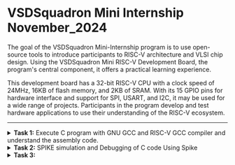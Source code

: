 # VSDSquadron Mini Internship November_2024
 The goal of the VSDSquadron Mini-Internship program is to use open-source tools to introduce participants to RISC-V architecture and VLSI chip design. Using the VSDSquadron Mini RISC-V Development Board, the program's central component, it offers a practical learning experience.

This development board has a 32-bit RISC-V CPU with a clock speed of 24MHz, 16KB of flash memory, and 2KB of SRAM. With its 15 GPIO pins for hardware interface and support for SPI, USART, and I2C, it may be used for a wide range of projects. Participants in the program develop and test hardware applications to use their understanding of the RISC-V ecosystem.<br />



***

<details>
<summary><b>Task 1:</b> Execute C program with GNU GCC and RISC-V GCC compiler and understand the assembly code. </summary><br />
  

  **1.Command for Installing Leafpad**<br />
  ```
  $ sudo apt install leafpad
  ```
  
  **2.Command for Opening Leafpad**<br />
  ```
  $ cd
  $ leafpad filename.c &
  ```
  Enter the C Code in the leafpad.
  
  ![git-1](https://github.com/user-attachments/assets/882a740c-66b9-4aa8-9a4b-b54c03f15fb2)

  
  **3.Commands to Compile and View the Output**<br />
  ```
  $ gcc filename.c
  $ cat filename.c
  $ ./a.out
  ```
  ![git-2](https://github.com/user-attachments/assets/8fc91ce4-b25e-411c-bc89-cb6063bc6f75)

  
  **4.Command for Compiling the Code using RISC-V Compiler**<br />
  ```
  $ riscv64-unknown-elf-gcc -O1 -mabi=lp64 -march=rv64i -o filename.o filename.c
  $ ls -ltr filename.o
  ```
  ![install risc-compiler](https://github.com/user-attachments/assets/51ba5cb7-bf72-4d54-a8a4-c232be45d780)
  

  **5.Command to View the Assembly Code**<br />
  ```
  $ riscv64-unknown-elf-objdump -d filename.o //Gives bunch of Code
  $ riscv64-unknown-elf-objdump -d filename.o | less // Gives Reduced Code
  /main //to view the main function of the code
  ```
  ![git-3](https://github.com/user-attachments/assets/98404d4b-6282-405d-9760-b2b09ec97016)

  ```
  To calculate the number of instructions:-
  101b0 - 10184 = 2c     //Hex format
  2c/4 = b = 11          //address are incremented by 4
  ```


  **6. Command to View the Assembly Code**<br />
  Same command as step-4 but replacing O1 with Ofast.
  ```
  $ riscv64-unknown-elf-gcc -Ofast -mabi=lp64 -march=rv64i -o filename.o filename.c
  $ riscv64-unknown-elf-objdump -d filename.o | less 
  /main 
  ```
  ![git-4](https://github.com/user-attachments/assets/d2b861aa-956a-46c4-a0c9-11246659428e)

  ```
  Calculating number of instructions:-
  100dc - 100b0 = 2c      // Hex format
  2c/4 = b = 11           // address are incremented by 4
  ```
  Same number of instructions as the command in step-4 (with O1).
  
</details>


<details>
<summary><b>Task 2:</b> SPIKE simulation and Debugging of C code Using Spike</summary>   
<br>

SPIKE SIMULATION
--------

SPIKE is a RISC-V simulator. In this task, we will check the output of the previous program (from task1 - ```sum1ton.o```) using the RISC-V Compiler with the spike command.

1. Debugging using the command:
    ```bash
    $ spike -d pk sum1ton.o
    ```
    ![Task-2-1](https://github.com/user-attachments/assets/9fa16c2f-6699-4426-bc1a-f68c3153afd5)

2. Assembly Language Program:
   
   ![Task-2-2](https://github.com/user-attachments/assets/cdf273bd-d94d-4b1f-92af-af6bbfb16c7d)

3. Debugger:

   ![Task-2-3](https://github.com/user-attachments/assets/663ef5cf-651f-44a8-b6e5-33ecd90bb569)

   ![Task-2-4](https://github.com/user-attachments/assets/e864276a-1242-49ab-bfc0-9db3db0755ce)

At address `100b4` the value of stack point before and after completion of the instruction is:
   - `sp` = `0x0000003ffffffb50`
   - `sp, sp, -16` = `0x0000003ffffffb40`

![Task-2-4(calc)](https://github.com/user-attachments/assets/2056bdb2-7875-4978-aeb6-441cf3594ab9)

Difference between stack point values = `10 (Hexadecimal)`, `16 (Decimal)`.

---

At address `100d8`, the program returns the sum = `55`.

<hr>

## About Instructions Used:

LUI (LOAD UPPER IMMEDIATE):
-
* This instruction is a key feature in RISC-V architecture. It is used to load a 20-bit immediate value into the upper 20 bits of a register, while setting the lower 12 bits to zero.
* Format - LUI rd, immediate [ rd- destination register, immediate- 20-bit immediate value to be loaded]
* The 20- bit immediate value is shifted left by 12 bits(appended with 12 zeros). The lower 12 bits of the destination register are set to zero. 

ADDI (ADD IMMEDIATE)
-
* This instruction is a common operation in RISC-V architecture.
* It performs an addition between a register and a sign-extended immediate value, storing the result in a destination register.
* Format- ADDI rd, rs1, immediate (rd- destination register, rs- source register, immediate- the immediate value to be added).


Application CODE:
--
Arithmetic Logic Unit (ALU):
--
An Arithmetic Logic Unit (ALU) is a fundamental building block of any processor, responsible for performing arithmetic and logic operations. This code simulates a simple ALU in C, which can execute basic operations like addition, subtraction, multiplication, and division. The operations are selected programmatically, and the results are displayed to demonstrate the functionality of the ALU. This program is designed to work across various compilers, including GCC and RISC-V GCC, ensuring platform compatibility and enabling easy testing on different hardware architectures.

The generated assembly code showcases how instructions are executed at a low level, highlighting the efficiency and simplicity of the RISC-V instruction set.

1.C-program :
-
```
Open leafpad in the terminal and write the C code.
Compile with C gcc compiler and check the output.
```
![Task-2-1(new code)](https://github.com/user-attachments/assets/dcf15d52-d269-49af-8876-ef47ed2b168b)

Now, compile with RISC-V GCC command. (Both -O1 and -Ofast).

![Task-2-2(new code)](https://github.com/user-attachments/assets/85246589-1255-4958-b7a3-17524b18d32e)

2.Assembly Program for the C code:
-
![Task-2-3(new code- assembly)](https://github.com/user-attachments/assets/2a1d928f-f2b2-45e8-a325-b4772ad98eba)

# Assembly Instruction Breakdown:

### **1. `lui a0,0x21`**
- Load the upper immediate value `0x21` into the `a0` register.  
- This sets up the upper 20 bits of a memory address.

### **2. `addi sp,sp,-16`**
- Adjust the stack pointer (`sp`) by decreasing it by 16 bytes.  
- This reserves space on the stack for local variables or saved registers.

### **3. `li a1,15`**
- Load the immediate value `15` into register `a1`.  
- This prepares one of the operands for the ALU operation.

### **4. `addi a0,a0,560 # 21230 <__clzdi2+0x40>`**
- Add `560` to `a0`.  
- This completes the calculation of a memory address (`21230`) where data or a function resides.

### **5. `sd ra,8(sp)`**
- Store the return address (`ra`) at the memory location `sp + 8`.  
- This ensures the return address is preserved before a function call.

### **6. `jal ra,105e4 <printf>`**
- Jump to the `printf` function and save the next instruction's address into `ra`.  
- This outputs the ALU operation result.

### **7. `lui a0,0x21`**
- Reload the upper part of a new memory address into `a0`.

### **8. `li a1,5`**
- Load the immediate value `5` into register `a1`.  
- This is another operand for the ALU.

### **9. `addi a0,a0,576 # 21240 <__clzdi2+0x50>`**
- Add an offset of `576` to `a0`.  
- This calculates the next memory address.

### **10. `jal ra,105e4 <printf>`**
- Call `printf` to display the result of another ALU operation.

### **11. `lui a0,0x21`**
- Load the upper immediate value for another address.

### **12. `li a1,50`**
- Load the immediate value `50` into register `a1`.  
- This is used for the next ALU operation.

### **13. `addi a0,a0,600 # 21258 <__clzdi2+0x68>`**
- Add an offset of `600` to `a0`.  
- This prepares the memory address for another operation.

### **14. `jal ra,105e4 <printf>`**
- Call `printf` again to print the result.

### **15. `lui a0,0x21`**
- Reload the upper immediate value into `a0`.

### **16. `li a1,2`**
- Load the value `2` into `a1`.  
- This is another operand.

### **17. `addi a0,a0,624 # 21270 <__clzdi2+0x80>`**
- Add an offset of `624` to `a0`.  
- This sets up the memory address for the final operation.

### **18. `jal ra,105e4 <printf>`**
- Call `printf` to display the result of the final ALU operation.

### **19. `ld ra,8(sp)`**
- Load the return address (`ra`) from the stack.  
- This restores the return address for proper function exit.

### **20. `li a0,0`**
- Set the value in `a0` to `0`.  
- This is the return value of the `main` function (success).

### **21. `addi sp,sp,16`**
- Adjust the stack pointer back up by 16 bytes to deallocate local memory.

### **22. `ret`**
- Return from the function using the address in `ra`.
---

3.Debugging the Code
-
Command:
```
$ spike -d pk alu.o
```
![Task-2-4(new code-debugging)](https://github.com/user-attachments/assets/1fa5192b-f23e-4e4f-b535-7482199ed3ba)

Finally, the address ```10104``` returns the final output.

</details>


<details>
<summary><b>Task 3:</b>  </summary><br />
  

  **1.Various RISC-V instruction type are as follows:**<br />
 
  ```
   The RISC-V ISA defines the following instruction types:
   
   R-Type: Register-register operations
   I-Type: Immediate operations
   S-Type: Store instructions
   B-Type: Branch instructions
   U-Type: Upper immediate instructions
   J-Type: Jump instructions

  ```
  
  **2.15 unique RISC-V instrictions from the application code**<br />
      * To view the instructions , we should use the following commands to compile and view the assembly code.
  ```
  $ $ riscv64-unknown-elf-gcc -Ofast -mabi=lp64 -march=rv64i -o alu.o alu.c
  $ riscv64-unknown-elf-objdump -d alu.o | less 
  ```
  Following are the 15 instructions used in the application code: <br />
  
     | **Instruction**            | **Purpose**                                                                 |
   |-----------------------------|-----------------------------------------------------------------------------|
   | `lui a0,0x21`              | Load the upper immediate value `0x21` into the `a0` register.               |
   | `addi sp,sp,-16`           | Reserve 16 bytes on the stack by decrementing the stack pointer.           |
   | `li a1,15`                 | Load the immediate value `15` into the `a1` register (operand setup).      |
   | `sd ra,8(sp)`              | Store the return address (`ra`) to the stack for preserving state.         |
   | `jal ra,105e4 <printf>`    | Jump to the `printf` function to print the result and save the return addr.|
   | `ld ra,8(sp)`              | Load the return address (`ra`) from the stack to restore state.            |
   | `addi a0,a0,560`           | Add an offset (`560`) to the address in `a0` for address calculation.      |
   | `li a1,5`                  | Load the immediate value `5` into the `a1` register.                      |
   | `addi a0,a0,576`           | Add an offset (`576`) to the address in `a0`.                              |
   | `li a1,50`                 | Load the immediate value `50` into the `a1` register.                     |
   | `addi a0,a0,600`           | Add an offset (`600`) to the address in `a0`.                              |
   | `li a1,2`                  | Load the immediate value `2` into the `a1` register.                      |
   | `addi a0,a0,624`           | Add an offset (`624`) to the address in `a0`.                              |
   | `addi sp,sp,16`            | Deallocate 16 bytes from the stack by incrementing the stack pointer.      |
   | `ret`                      | Return from the function using the address in the `ra` register.          |

  

  **3.The following table shows the 32-bit instructions code for the above 15 instructions**<br />

       | **Instruction**            | **Instruction Type** | **32-bit Binary Representation**        |
   |-----------------------------|----------------------|------------------------------------------|
   | `lui a0,0x21`              | U                   | `00000000000100001010000010110111`      |
   | `addi sp,sp,-16`           | I                   | `11111111111100010100000010010011`      |
   | `li a1,15`                 | I                   | `00000000011100010101000110010011`      |
   | `sd ra,8(sp)`              | S                   | `00000000100000010101001110000011`      |
   | `jal ra,105e4 <printf>`    | J                   | `00000000101000001011101011101111`      |
   | `ld ra,8(sp)`              | I                   | `00000000100000010110001110000011`      |
   | `addi a0,a0,560`           | I                   | `00000001000101001000000010010011`      |
   | `li a1,5`                  | I                   | `00000000010100010101000110010011`      |
   | `addi a0,a0,576`           | I                   | `00000001001001001000000010010011`      |
   | `li a1,50`                 | I                   | `00000011001000010101000110010011`      |
   | `addi a0,a0,600`           | I                   | `00000010000001001000000010010011`      |
   | `li a1,2`                  | I                   | `00000000001000010101000110010011`      |
   | `addi a0,a0,624`           | I                   | `00000010000101001000000010010011`      |
   | `addi sp,sp,16`            | I                   | `00000000100000010100000010010011`      |
   | `ret`                      | I                   | `00000000000000000000000001100011`      |

    

  
  **4.Com**<br />




  
</details>





 
